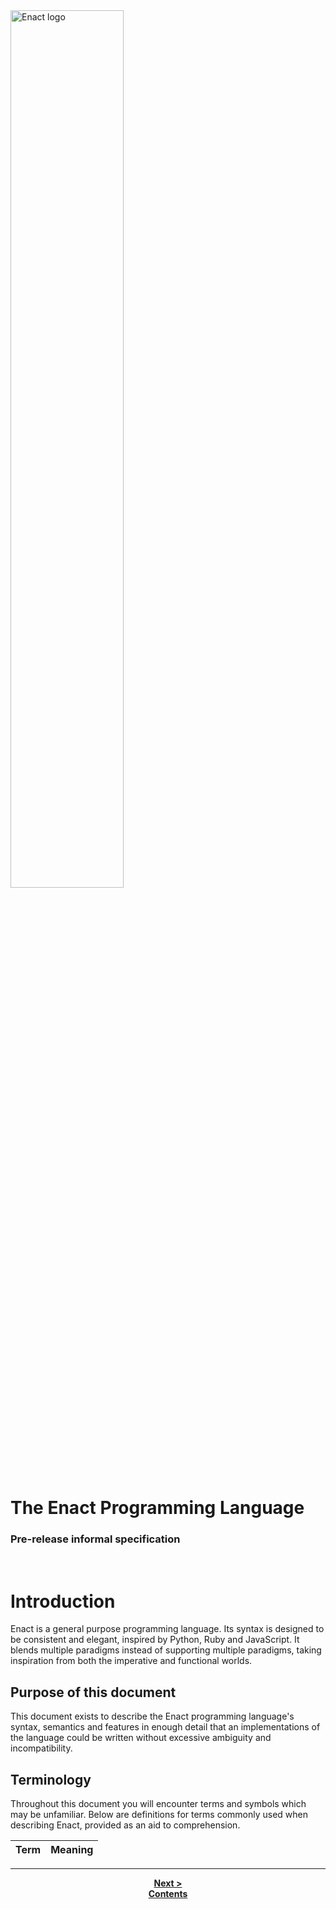 <img src="https://github.com/enact-lang/enact/blob/master/docs/img/enact-logo-text.png" alt="Enact logo" width="60%" height="60%">

# The Enact Programming Language
### Pre-release informal specification 

<br>

# Introduction
Enact is a general purpose programming language. Its syntax is designed to be consistent and elegant, inspired by Python, Ruby and 
JavaScript. It blends multiple paradigms instead of supporting multiple paradigms, taking inspiration from both the imperative and
functional worlds.

## Purpose of this document
This document exists to describe the Enact programming language's syntax, semantics and features in enough detail that an
implementations of the language could be written without excessive ambiguity and incompatibility.

## Terminology
Throughout this document you will encounter terms and symbols which may be unfamiliar. Below are definitions for terms commonly 
used when describing Enact, provided as an aid to comprehension.

Term | Meaning
--- | ---

---

<p align="center">
<strong><a href="./02-lexical-elements.md">Next ></a></strong><br>
<strong><a href="./00-contents.md">Contents</a></strong>
</p>

